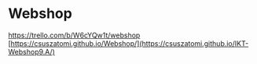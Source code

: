 # Webshop
https://trello.com/b/W6cYQw1t/webshop
[https://csuszatomi.github.io/Webshop/](https://csuszatomi.github.io/IKT-Webshop9.A/)
